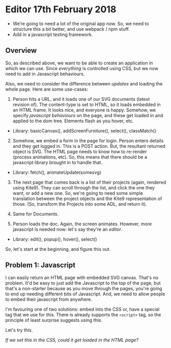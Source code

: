 # Editor 17th February 2018

- We’re going to need a lot of the original app now.  So, we need to structure this a bit better, and use webpack / npm stuff.
- Add in a javascript testing framework.

## Overview

So, as described above, we want to be able to create an application in which we can use.  Since *everything* is controlled
using CSS, but we now need to add in Javascript behaviours.

Also, we need to consider the difference between *updates* and loading the whole page.  Here are some use-cases:

1.  Person hits a URL, and it loads one of our SVG documents (latest revision of).  The content-type is set to HTML, so it
loads embedded in an HTML frame.  It looks nice, and everyone is happy.  Somehow, we specify *javascript behaviours* on the page, and 
these get loaded in and applied to the dom tree.  Elements flash as you hover, etc.

- Library:  basicCanvas(), addScreenFurniture(), select(), classMatch()

2.  Somehow, we embed a form in the page for login.  Person enters details and they get logged in.  This is a POST action.  But, 
the resultant returned object is SVG.   The HTML page needs to know how to re-render (process animations, etc).  So, this means
that there should be a javascript library brought in to handle that.

 - Library:   fetch(), animateUpdate(somesvg)
 
3.  The next page that comes back is a list of their projects (again, rendered using Kite9).   They can scroll through 
the list, and click the one they want, or add a new one.  So, we're going to need some simple translation between the project
objects and the Kite9 representation of those.  (So, transform the Projects into some ADL, and return it).

4.  Same for Documents.

5.  Person loads the doc.  Again, the screen animates.  However, more javascript is needed now:  let's say they're an *editor*.  

- Library:  edit(), popup(), hover(), select()

So, let's start at the beginning, and figure this out.

## Problem 1:  Javascript

I can easily return an HTML page with embedded SVG canvas.  That's no problem.  It'd be easy to just add the Javascript to 
the top of the page, but that's a non-starter because as you move through the pages, you're going to end up needing different
bits of Javascript.  And, we need to allow people to embed their javascript from anywhere.

I'm favouring one of two solutions:  embed into the CSS or, have a special tag that we use for this.  There is already supports
the `<script>` tag, so the principle of least surprise suggests using this.

Let's try this.

*If we set this in the CSS, could it get loaded in the HTML page?*  


